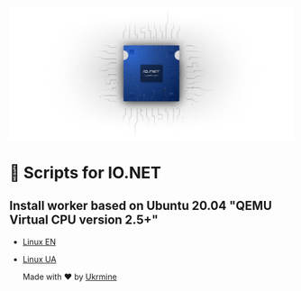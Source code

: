 ![Image alt](https://github.com/ukrmine/ionet/blob/main/pics/mAa0QmH3Nl9IyKqDAZzvuFNZhE0.webp)

# :checkered_flag: Scripts for IO.NET 

## Install worker based on Ubuntu 20.04 "QEMU Virtual CPU version 2.5+"

- [Linux EN](DOCS/Install_linux_EN.md)
- [Linux UA](DOCS/Install_linux_UA.md)


  
  Made with :heart: by <a href="https://github.com/ukrmine" target="_blank">Ukrmine</a>

